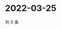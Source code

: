 # 2022-03-25

共 0 条

<!-- BEGIN WEIBO -->
<!-- 最后更新时间 Fri Mar 25 2022 01:24:06 GMT+0800 (China Standard Time) -->

<!-- END WEIBO -->
